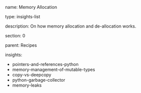name: Memory Allocation

type: insights-list

description: On how memory allocation and de-allocation works.

section: 0

parent: Recipes

insights:
  - pointers-and-references-python
  - memory-management-of-mutable-types
  - copy-vs-deepcopy
  - python-garbage-collector
  - memory-leaks
